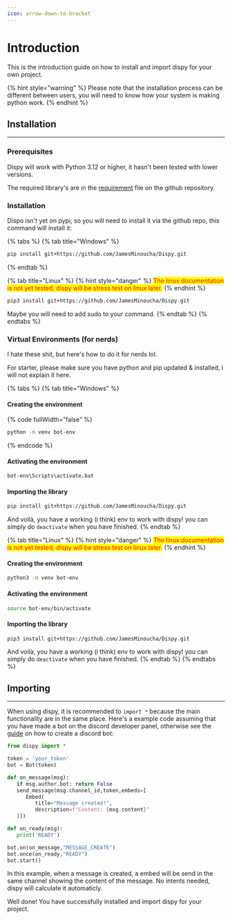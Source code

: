 ```yaml
---
icon: arrow-down-to-bracket
---
```


# Introduction

This is the introduction guide on how to install and import dispy for your own project.

{% hint style="warning" %}
Please note that the installation process can be different between users, you will need to know how your system is making python work.
{% endhint %}

## Installation

***

### Prerequisites

Dispy will work with Python 3.12 or higher, it hasn't been tested with lower versions.

The required library's are in the [requirement](../../requirements.txt) file on the github repository.

### Installation

Dispo isn't yet on pypi, so you will need to install it via the github repo, this command will install it:

{% tabs %}
{% tab title="Windows" %}
```bash
pip install git+https://github.com/JamesMinoucha/Dispy.git
```
{% endtab %}

{% tab title="Linux" %}
{% hint style="danger" %}
<mark style="color:red;">The linux documentation is not yet tested, dispy will be stress test on linux later.</mark>
{% endhint %}

```bash
pip3 install git+https://github.com/JamesMinoucha/Dispy.git
```

Maybe you will need to add sudo to your command.
{% endtab %}
{% endtabs %}

### Virtual Environments (for nerds) <a href="#virtual-environments" id="virtual-environments"></a>

I hate these shit, but here's how to do it for nerds lol.

For starter, please make sure you have python and pip updated & installed, i will not explain it here.

{% tabs %}
{% tab title="Windows" %}
#### Creating the environment

{% code fullWidth="false" %}
```bash
python -m venv bot-env
```
{% endcode %}

#### Activating the environment

```bash
bot-env\Scripts\activate.bat
```

#### Importing the library

```bash
pip install git+https://github.com/JamesMinoucha/Dispy.git
```

And voilà, you have a working (i think) env to work with dispy! you can simply do `deactivate` when you have finished.
{% endtab %}

{% tab title="Linux" %}
{% hint style="danger" %}
<mark style="color:red;">The linux documentation is not yet tested, dispy will be stress test on linux later.</mark>
{% endhint %}

#### Creating the environment

```bash
python3 -m venv bot-env
```

#### Activating the environment

```bash
source bot-env/bin/activate
```

#### Importing the library

```bash
pip3 install git+https://github.com/JamesMinoucha/Dispy.git
```

And voilà, you have a working (i think) env to work with dispy! you can simply do `deactivate` when you have finished.
{% endtab %}
{% endtabs %}

## Importing

***

When using dispy, it is recommended to `import *` because the main functionality are in the same place. Here's a example code assuming that you have made a bot on the discord developer panel, otherwise see the [guide](setup-your-bot-on-discord.md) on how to create a discord bot:

```python
from dispy import *

token = 'your_token'
bot = Bot(token)

def on_message(msg):
   if msg.author.bot: return False
   send_message(msg.channel_id,token,embeds=[
      Embed(
         title="Message created!",
         description=f"Content: {msg.content}"
   )])

def on_ready(msg):
   print('READY')

bot.on(on_message,"MESSAGE_CREATE")
bot.once(on_ready,"READY")
bot.start()
```

In this example, when a message is created, a embed will be send in the same channel showing the content of the message. No intents needed, dispy will calculate it automaticly.

Well done! You have successfully installed and import dispy for your project.

